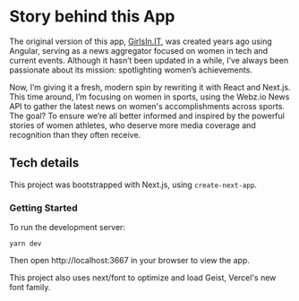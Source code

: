 # Story behind this App

The original version of this app, [GirlsIn.IT](https://github.com/magdalenajadach/girlsin.it), was created years ago using Angular, serving as a news aggregator focused on women in tech and current events. Although it hasn’t been updated in a while, I’ve always been passionate about its mission: spotlighting women’s achievements.

Now, I’m giving it a fresh, modern spin by rewriting it with React and Next.js. This time around, I’m focusing on women in sports, using the Webz.io News API to gather the latest news on women's accomplishments across sports. The goal? To ensure we’re all better informed and inspired by the powerful stories of women athletes, who deserve more media coverage and recognition than they often receive.

## Tech details

This project was bootstrapped with Next.js, using `create-next-app`.

### Getting Started

To run the development server:

```
yarn dev
```

Then open http://localhost:3667 in your browser to view the app.

This project also uses next/font to optimize and load Geist, Vercel's new font family.

